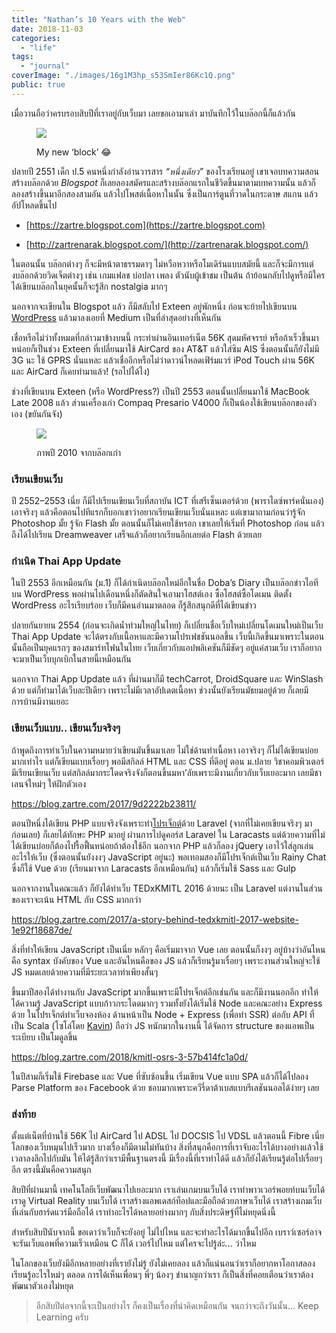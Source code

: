 ```yaml
---
title: "Nathan’s 10 Years with the Web"
date: 2018-11-03
categories:
  - "life"
tags:
  - "journal"
coverImage: "./images/16g1M3hp_s53SmIer86Kc1Q.png"
public: true
---
```


เมื่อวานถือว่าครบรอบสิบปีที่เราอยู่กับเว็บมา เลยขอเอามาเล่า มาบันทึกไว้ในบล๊อกนี้ก็แล้วกัน

<!--more-->

<figure>

![](./images/16g1M3hp_s53SmIer86Kc1Q.png)
<figcaption>
My new ‘block’ 😂
</figcaption>
</figure>

ปลายปี 2551 เด็ก ป.5 คนหนึ่งกำลังอ่านวารสาร _“_หนึ่งเดียว_”_ ของโรงเรียนอยู่ เขาเจอบทความสอนสร้างบล๊อกด้วย _Blogspot_ ก็เลยลองสมัครและสร้างบล๊อกแรกในชีวิตขึ้นมาตามบทความนั้น แล้วก็ลองสร้างขึ้นมาอีกสองสามอัน แล้วไปโพสต์เนื้อหาในนั้น ซึ่งเป็นการ์ตูนที่วาดในกระดาษ สแกน แล้วอัปโหลดขึ้นไป

- [https://zartre.blogspot.com](https://zartre.blogspot.com)

- [http://zartrenarak.blogspot.com/](http://zartrenarak.blogspot.com/)

ในตอนนั้น บล๊อกต่างๆ ก็จะมีหน้าตาธรรมดาๆ ไม่หวือหวาหรือโมเดิร์นแบบสมัยนี้ และก็จะมีการแต่งบล๊อกด้วยวิดเจ็ตต่างๆ เช่น เกมแฟลช บ่อปลา เพลง ตัวนับผู้เข้าชม เป็นต้น ถ้าย้อนกลับไปดูหรือมีใครได้เขียนบล๊อกในยุคนั้นก็จะรู้สึก nostalgia มากๆ

นอกจากจะเขียนใน Blogspot แล้ว ก็มีสลับไป Exteen อยู่พักหนึ่ง ก่อนจะย้ายไปเขียนบน [WordPress](https://dobadiary.wordpress.com) แล้วมาลงเอยที่ Medium เป็นที่ล่าสุดอย่างที่เห็นกัน

เชื่อหรือไม่ว่าทั้งหมดที่กล่าวมาข้างบนนี้ กระทำผ่านอินเทอร์เน็ต 56K สุดมหัศจรรย์ หรือถ้าเร็วขึ้นมาหน่อยก็เป็นช่วง Exteen ที่เปลี่ยนมาใช้ AirCard ของ AT&T แล้วใส่ซิม AIS ซึ่งตอนนั้นก็ยังไม่มี 3G นะ ใช้ GPRS นั่นแหละ แล้วเชื่ออีกหรือไม่ว่าดาวน์โหลดเฟิร์มแวร์ iPod Touch ผ่าน 56K และ AirCard ก็เคยทำมาแล้ว! (รอไปได้ไง)

ช่วงที่เขียนบน Exteen (หรือ WordPress?) เป็นปี 2553 ตอนนั้นเปลี่ยนมาใช้ MacBook Late 2008 แล้ว ส่วนเครื่องเก่า Compaq Presario V4000 ก็เป็นน้องใช้เขียนบล๊อกของตัวเอง (ขยันกันจัง)

<figure>

![](./images/1_ZP4V-H-AQitVoWaO-tQckQ.webp)
<figcaption>
ภาพปี 2010 จากบล๊อกเก่า
</figcaption>
</figure>

### เรียนเขียนเว็บ

ปี 2552–2553 เนี่ย ก็มีไปเรียนเขียนเว็บที่สถาบัน ICT ที่เสรีเซ็นเตอร์ด้วย (พาราไดซ์พาร์คนั่นเอง) เอาจริงๆ แล้วคือตอนไปทีแรกก็บอกเขาว่าอยากเรียนเขียนเว็บนั่นแหละ แต่เขามาถามก่อนว่ารู้จัก Photoshop มั้ย รู้จัก Flash มั้ย ตอนนั้นก็ไม่เคยใช้หรอก เขาเลยให้เริ่มที่ Photoshop ก่อน แล้วถึงได้ไปเรียน Dreamweaver เสร็จแล้วก็อยากเรียนอีกเลยต่อ Flash ด้วยเลย

### กำเนิด Thai App Update

ในปี 2553 อีกเหมือนกัน (ม.1) ก็ได้กำเนิดบล๊อกใหม่อีกในชื่อ Doba’s Diary เป็นบล๊อกข่าวไอทีบน WordPress พอผ่านไปเดือนหนึ่งก็ตัดสินใจเอามาโฮสต์เอง ซื้อโฮสต์ซื้อโดเมน ติดตั้ง WordPress อะไรเรียบร้อย เว็บก็มีคนอ่านมาตลอด ก็รู้สึกสนุกดีที่ได้เขียนข่าว

ปลายกันยายน 2554 (ก่อนจะเกิดน้ำท่วมใหญ่ในไทย) ก็เปลี่ยนชื่อเว็บใหม่เปลี่ยนโดเมนใหม่เป็นเว็บ Thai App Update จะได้ตรงกับเนื้อหาและมีความโปรเฟชชันนอลขึ้น เว็บนี้เกิดขึ้นมาเพราะในตอนนั้นถือเป็นยุคแรกๆ ของสมาร์ทโฟนในไทย เว็บเกี่ยวกับแอปพลิเคชันก็มีชัดๆ อยู่แค่สามเว็บ เราก็อยากจะมาเป็นเว็บบุกเบิกในสายนี้เหมือนกัน

นอกจาก Thai App Update แล้ว ที่ผ่านมาก็มี techCarrot, DroidSquare และ WinSlash ด้วย แต่ก็ทำมาได้เว็บละปีเดียว เพราะไม่มีเวลาอัปเดตเนื้อหา ช่วงนั้นยังเรียนมัธยมอยู่ด้วย ก็เลยมีการบ้านมีงานเยอะ

### เขียนเว็บแบบ.. เขียนเว็บจริงๆ

ถ้าพูดถึงการทำเว็บในความหมายว่าเขียนมันขึ้นมาเลย ไม่ใช่ด้านทำเนื้อหา เอาจริงๆ ก็ไม่ได้เขียนบ่อยมากเท่าไร แต่ก็เขียนแบบเรื่อยๆ พอมีสกิลล์ HTML และ CSS ที่ดีอยู่ ตอน ม.ปลาย วิชาคอมพิวเตอร์มีเรียนเขียนเว็บ แต่สกิลล์มากระโดดจริงจังก็ตอนขึ้นมหา’ลัยเพราะมีงานเกี่ยวกับเว็บเยอะมาก เลยมีชาเลนจ์ใหม่ๆ ให้ฝึกตัวเอง

https://blog.zartre.com/2017/9d2222b23811/

ตอนปีหนึ่งได้เขียน PHP แบบจริงจังเพราะทำ[โปรเจ็กต์](https://blog.zartre.com/%E0%B9%80%E0%B8%A1%E0%B8%B7%E0%B9%88%E0%B8%AD%E0%B8%84%E0%B8%99%E0%B9%81%E0%B8%97%E0%B8%9A%E0%B9%84%E0%B8%A1%E0%B9%88%E0%B9%80%E0%B8%84%E0%B8%A2%E0%B9%81%E0%B8%95%E0%B8%B0-php-%E0%B9%80%E0%B8%82%E0%B8%B5%E0%B8%A2%E0%B8%99%E0%B9%80%E0%B8%A7%E0%B9%87%E0%B8%9A%E0%B8%94%E0%B9%89%E0%B8%A7%E0%B8%A2-laravel-%E0%B9%83%E0%B8%99%E0%B8%AA%E0%B8%AD%E0%B8%87%E0%B8%AD%E0%B8%B2%E0%B8%97%E0%B8%B4%E0%B8%95%E0%B8%A2%E0%B9%8C-ac7f7b4e79fa)ด้วย Laravel (จากที่ไม่เคยเขียนจริงๆ มาก่อนเลย) ก็เลยได้ทักษะ PHP มาอยู่ ผ่านการไปดูคอร์ส Laravel ใน Laracasts แต่ด้วยความที่ไม่ได้เขียนบ่อยก็ต้องไปรื้อฟื้นหน่อยถ้าต้องใช้อีก นอกจาก PHP แล้วก็ลอง jQuery เอาไว้ใส่ลูกเล่นอะไรให้เว็บ (ซึ่งตอนนั้นยังงงๆ JavaScript อยู่นะ) พอเทอมสองก็มีโปรเจ็กต์เป็นเว็บ Rainy Chat ซึ่งก็ใช้ Vue ด้วย (เรียนมาจาก Laracasts อีกเหมือนกัน) แล้วก็เริ่มใช้ Sass และ Gulp

นอกจากงานในคณะแล้ว ก็ยังได้ทำเว็บ TEDxKMITL 2016 ด้วยนะ เป็น Laravel แต่งานในส่วนของเราจะเน้น HTML กับ CSS มากกว่า

https://blog.zartre.com/2017/a-story-behind-tedxkmitl-2017-website-1e92f18687de/

สิ่งที่ทำให้เขียน JavaScript เป็นเนี่ย หลักๆ คือเริ่มมาจาก Vue เลย ตอนนั้นก็งงๆ อยู่บ้างว่าอันไหนคือ syntax บังคับของ Vue และอันไหนคือของ JS แล้วก็เรียนรู้มาเรื่อยๆ เพราะงานส่วนใหญ่จะใช้ JS หมดเลยด้วยความที่มีระยะเวลาทำเพียงสั้นๆ

ขึ้นมาปีสองได้ทำงานกับ JavaScript มากขึ้นเพราะมีโปรเจ็กต์อีกเช่นกัน และก็มีงานนอกอีก ทำให้ได้ความรู้ JavaScript แบบก้าวกระโดดมากๆ รวมทั้งยังได้เริ่มใช้ Node และคณะอย่าง Express ด้วย ในโปรเจ็กต์ทำเว็บจองห้อง ด้านหน้าเป็น Node + Express (เพื่อทำ SSR) ต่อกับ API ที่เป็น Scala (โซโล่โดย [Kavin](https://medium.com/u/b6ce2283b474)) ถือว่า JS หนักมากในงานนี้ ได้จัดการ structure ของแอพเป็นระเบียบ เป็นโมดูลขึ้น

https://blog.zartre.com/2018/kmitl-osrs-3-57b414fc1a0d/

ในปีสามก็เริ่มใช้ Firebase และ Vue ที่ซับซ้อนขึ้น เริ่มเขียน Vue แบบ SPA แล้วก็ได้ไปลอง Parse Platform ของ Facebook ด้วย ชอบมากเพราะควีรี่ดาต้าเบสแบบรีเลชันนอลได้ง่ายๆ เลย

### ส่งท้าย

ตั้งแต่เน็ตที่บ้านใช้ 56K ไป AirCard ไป ADSL ไป DOCSIS ไป VDSL แล้วตอนนี้ Fibre เนี่ย โลกของเว็บหมุนไปเร็วมาก บางเรื่องก็มีตามไม่ทันบ้าง สิ่งที่สนุกคือการที่เราจับอะไรได้บางอย่างแล้วใช้เวลาลงลึกไปกับมัน ให้ได้รู้สึกว่าเรามีพื้นฐานตรงนี้ มีเรื่องนี้ที่เราทำได้ดี แล้วก็ยังได้เรียนรู้ต่อไปเรื่อยๆ อีก ตรงนี้มันคือความสนุก

สิบปีที่ผ่านมานี้ เทคโนโลยีเว็บพัฒนาไปเยอะมาก เราเล่นเกมบนเว็บได้ เราทำพาวเวอร์พอยท์บนเว็บได้ เราดู Virtual Reality บนเว็บได้ เราสร้างแอพเดสก์ท็อปและมือถือด้วยภาษาเว็บได้ เราสร้างเกมเว็บที่เล่นกับฮาร์ดแวร์มือถือได้ เราทำอะไรได้หลายอย่างมากๆ กับสิ่งประดิษฐ์ที่ไม่หยุดนิ่งนี้

สำหรับสิบปีนับจากนี้ ขอเดาว่าเว็บก็จะยังอยู่ ไม่ไปไหน และจะทำอะไรได้มากขึ้นไปอีก เบราว์เซอร์อาจจะรันเว็บแอพที่ความเร็วเหมือน C ก็ได้ เวอร์ไปไหม แต่ใครจะไปรู้ล่ะ… ว่าไหม

ในโลกของเว็บยังมีอีกหลายอย่างที่เรายังไม่รู้ ยังไม่เคยลอง แล้วก็แน่นอนว่าเราก็อยากหาโอกาสลองเรียนรู้อะไรใหม่ๆ ตลอด การได้เห็นเพื่อนๆ พี่ๆ น้องๆ ชำนาญกว่าเรา ก็เป็นสิ่งที่คอยเตือนว่าเราต้องพัฒนาตัวเองไม่หยุด

> อีกสิบปีต่อจากนี้จะเป็นอย่างไร ก็คงเป็นเรื่องที่น่าคิดเหมือนกัน จนกว่าจะถึงวันนั้น… Keep Learning ครับ
